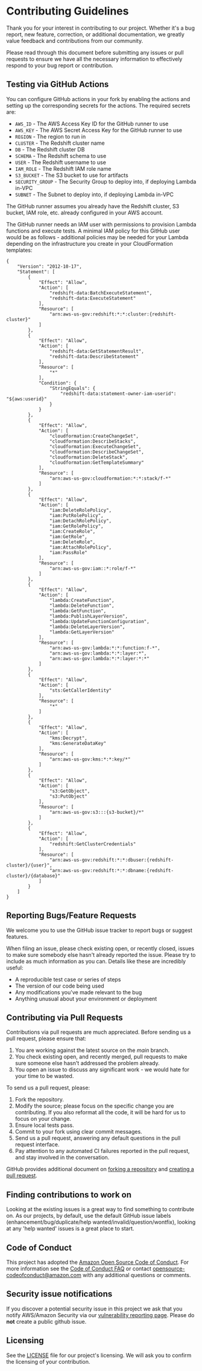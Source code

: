 # Contributing Guidelines

Thank you for your interest in contributing to our project. Whether it's a bug report, new feature, correction, or additional
documentation, we greatly value feedback and contributions from our community.

Please read through this document before submitting any issues or pull requests to ensure we have all the necessary
information to effectively respond to your bug report or contribution.

## Testing via GitHub Actions
You can configure GitHub actions in your fork by enabling the actions and setting up the corresponding secrets for the actions. The required secrets are:

* `AWS_ID` - The AWS Access Key ID for the GitHub runner to use
* `AWS_KEY` - The AWS Secret Access Key for the GitHub runner to use
* `REGION` - The region to run in
* `CLUSTER` - The Redshift cluster name
* `DB` - The Redshift cluster DB
* `SCHEMA` - The Redshift schema to use
* `USER` - The Redshift username to use
* `IAM_ROLE` - The Redshift IAM role name
* `S3_BUCKET` - The S3 bucket to use for artifacts
* `SECURITY_GROUP` - The Security Group to deploy into, if deploying Lambda in-VPC
* `SUBNET` - The Subnet to deploy into, if deploying Lambda in-VPC

The GitHub runner assumes you already have the Redshift cluster, S3 bucket, IAM role, etc. already configured in your AWS account.

The GitHub runner needs an IAM user with permissions to provision Lambda functions and execute tests. A minimal IAM policy for this GitHub user would be as follows - additional policies may be needed for your Lambda depending on the infrastructure you create in your CloudFormation templates:

```
{
	"Version": "2012-10-17",
	"Statement": [
		{
			"Effect": "Allow",
			"Action": [
				"redshift-data:BatchExecuteStatement",
				"redshift-data:ExecuteStatement"
			],
			"Resource": [
				"arn:aws-us-gov:redshift:*:*:cluster:{redshift-cluster}"
			]
		},
		{
			"Effect": "Allow",
			"Action": [
				"redshift-data:GetStatementResult",
				"redshift-data:DescribeStatement"
			],
			"Resource": [
				"*"
			],
			"Condition": {
				"StringEquals": {
					"redshift-data:statement-owner-iam-userid": "${aws:userid}"
				}
			}
		},
		{
			"Effect": "Allow",
			"Action": [
				"cloudformation:CreateChangeSet",
				"cloudformation:DescribeStacks",
				"cloudformation:ExecuteChangeSet",
				"cloudformation:DescribeChangeSet",
				"cloudformation:DeleteStack",
				"cloudformation:GetTemplateSummary"
			],
			"Resource": [
				"arn:aws-us-gov:cloudformation:*:*:stack/f-*"
			]
		},
		{
			"Effect": "Allow",
			"Action": [
				"iam:DeleteRolePolicy",
				"iam:PutRolePolicy",
				"iam:DetachRolePolicy",
				"iam:GetRolePolicy",
				"iam:CreateRole",
				"iam:GetRole",
				"iam:DeleteRole",
				"iam:AttachRolePolicy",
				"iam:PassRole"
			],
			"Resource": [
				"arn:aws-us-gov:iam::*:role/f-*"
			]
		},
		{
			"Effect": "Allow",
			"Action": [
				"lambda:CreateFunction",
				"lambda:DeleteFunction",
				"lambda:GetFunction",
				"lambda:PublishLayerVersion",
				"lambda:UpdateFunctionConfiguration",
				"lambda:DeleteLayerVersion",
				"lambda:GetLayerVersion"
			],
			"Resource": [
				"arn:aws-us-gov:lambda:*:*:function:f-*",
				"arn:aws-us-gov:lambda:*:*:layer:*",
				"arn:aws-us-gov:lambda:*:*:layer:*:*"
			]
		},
		{
			"Effect": "Allow",
			"Action": [
				"sts:GetCallerIdentity"
			],
			"Resource": [
				"*"
			]
		},
		{
			"Effect": "Allow",
			"Action": [
				"kms:Decrypt",
				"kms:GenerateDataKey"
			],
			"Resource": [
				"arn:aws-us-gov:kms:*:*:key/*"
			]
		},
		{
			"Effect": "Allow",
			"Action": [
				"s3:GetObject",
				"s3:PutObject"
			],
			"Resource": [
				"arn:aws-us-gov:s3:::{s3-bucket}/*"
			]
		},
		{
			"Effect": "Allow",
			"Action": [
				"redshift:GetClusterCredentials"
			],
			"Resource": [
				"arn:aws-us-gov:redshift:*:*:dbuser:{redshift-cluster}/{user}",
				"arn:aws-us-gov:redshift:*:*:dbname:{redshift-cluster}/{database}"
			]
		}
	]
}
```


## Reporting Bugs/Feature Requests

We welcome you to use the GitHub issue tracker to report bugs or suggest features.

When filing an issue, please check existing open, or recently closed, issues to make sure somebody else hasn't already
reported the issue. Please try to include as much information as you can. Details like these are incredibly useful:

* A reproducible test case or series of steps
* The version of our code being used
* Any modifications you've made relevant to the bug
* Anything unusual about your environment or deployment


## Contributing via Pull Requests
Contributions via pull requests are much appreciated. Before sending us a pull request, please ensure that:

1. You are working against the latest source on the *main* branch.
2. You check existing open, and recently merged, pull requests to make sure someone else hasn't addressed the problem already.
3. You open an issue to discuss any significant work - we would hate for your time to be wasted.

To send us a pull request, please:

1. Fork the repository.  
2. Modify the source; please focus on the specific change you are contributing. If you also reformat all the code, it will be hard for us to focus on your change.
3. Ensure local tests pass.
4. Commit to your fork using clear commit messages.
5. Send us a pull request, answering any default questions in the pull request interface.
6. Pay attention to any automated CI failures reported in the pull request, and stay involved in the conversation.

GitHub provides additional document on [forking a repository](https://help.github.com/articles/fork-a-repo/) and
[creating a pull request](https://help.github.com/articles/creating-a-pull-request/).


## Finding contributions to work on
Looking at the existing issues is a great way to find something to contribute on. As our projects, by default, use the default GitHub issue labels (enhancement/bug/duplicate/help wanted/invalid/question/wontfix), looking at any 'help wanted' issues is a great place to start.


## Code of Conduct
This project has adopted the [Amazon Open Source Code of Conduct](https://aws.github.io/code-of-conduct).
For more information see the [Code of Conduct FAQ](https://aws.github.io/code-of-conduct-faq) or contact
opensource-codeofconduct@amazon.com with any additional questions or comments.


## Security issue notifications
If you discover a potential security issue in this project we ask that you notify AWS/Amazon Security via our [vulnerability reporting page](http://aws.amazon.com/security/vulnerability-reporting/). Please do **not** create a public github issue.


## Licensing

See the [LICENSE](LICENSE.txt) file for our project's licensing. We will ask you to confirm the licensing of your contribution.
